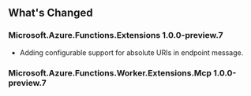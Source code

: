 ## What's Changed

<!-- Please add your release notes in the following format:
- My change description (#PR/#issue)
-->

### Microsoft.Azure.Functions.Extensions 1.0.0-preview.7

- Adding configurable support for absolute URIs in endpoint message.

### Microsoft.Azure.Functions.Worker.Extensions.Mcp 1.0.0-preview.7
